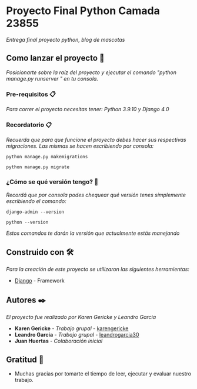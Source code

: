 # Proyecto Final Python Camada 23855

_Entrega final proyecto python, blog de mascotas_

## Como lanzar el proyecto 🚀

_Posicionarte sobre la raíz del proyecto y ejecutar el comando "python manage.py runserver " en tu consola._


### Pre-requisitos 📋

_Para correr el proyecto necesitas tener: Python 3.9.10 y Django 4.0_

### Recordatorio 📋

_Recuerda que para que funcione el proyecto debes hacer sus respectivas migraciones._
_Las mismas se hacen escribiendo por consola:_
```
python manage.py makemigrations
```

```
python manage.py migrate
```

### ¿Cómo se qué versión tengo? 🔧

_Recordá que por consola podes chequear qué versión tenes simplemente escribiendo el comando:_


```
django-admin --version
```

```
python --version
```

_Estos comandos te darán la versión que actualmente estás manejando_

## Construido con 🛠️

_Para la creación de este proyecto se utilizaron las siguientes herramientas:_

* [Django](https://www.djangoproject.com/) - Framework

## Autores ✒️

_El proyecto fue realizado por Karen Gericke y Leandro Garcia_

* **Karen Gericke** - *Trabajo grupal* - [karengericke](https://github.com/karengericke)
* **Leandro Garcia** - *Trabajo grupal* - [leandrogarcia30](https://github.com/LeandroGarcia30)
* **Juan Huertas** - *Colaboración inicial* 


## Gratitud 🎁

* Muchas gracias por tomarte el tiempo de leer, ejecutar y evaluar nuestro trabajo.
